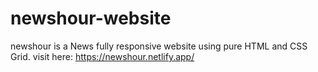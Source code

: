 # newshour-website
newshour is a News fully responsive website using pure HTML and CSS Grid. 
visit here: https://newshour.netlify.app/

